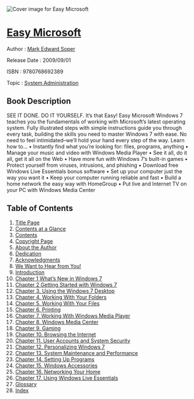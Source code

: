 ![Cover image for Easy Microsoft](https://imgdetail.ebookreading.net/cover/cover/system_admin/EB9780768692389.jpg)

[Easy Microsoft](https://ebookreading.net/view/book/Easy+Microsoft-EB9780768692389_1.html "Easy Microsoft")
====================================================================================================================

Author : [Mark Edward Soper](https://ebookreading.net/search/author/Mark+Edward+Soper)

Release Date : 2009/09/01

ISBN : 9780768692389

Topic : [System Administration](https://ebookreading.net/search/category/system-administration)

Book Description
-----------------

SEE IT DONE. DO IT YOURSELF.
It’s that Easy! Easy Microsoft Windows 7 teaches you the fundamentals of working with Microsoft’s latest operating system. Fully illustrated steps with simple instructions guide you through every task, building the skills you need to master Windows 7 with ease. No need to feel intimidated–we’ll hold your hand every step of the way.
Learn how to…
• Instantly find what you’re looking for: files, programs, anything
• Manage your music and video with Windows Media Player
• See it all, do it all, get it all on the Web
• Have more fun with Windows 7’s built-in games
• Protect yourself from viruses, intrusions, and phishing
• Download free Windows Live Essentials bonus software
• Set up your computer just the way you want it
• Keep your computer running reliable and fast
• Build a home network the easy way with HomeGroup
• Put live and Internet TV on your PC with Windows Media Center
              
Table of Contents
-----------------

1. [Title Page](https://ebookreading.net/view/book/Easy+Microsoft-EB9780768692389_2.html)
1. [Contents at a Glance](https://ebookreading.net/view/book/Easy+Microsoft-EB9780768692389_3.html)
1. [Contents](https://ebookreading.net/view/book/Easy+Microsoft-EB9780768692389_4.html)
1. [Copyright Page](https://ebookreading.net/view/book/Easy+Microsoft-EB9780768692389_5.html)
1. [About the Author](https://ebookreading.net/view/book/Easy+Microsoft-EB9780768692389_6.html)
1. [Dedication](https://ebookreading.net/view/book/Easy+Microsoft-EB9780768692389_7.html)
1. [Acknowledgments](https://ebookreading.net/view/book/Easy+Microsoft-EB9780768692389_8.html)
1. [We Want to Hear from You!](https://ebookreading.net/view/book/Easy+Microsoft-EB9780768692389_9.html)
1. [Introduction](https://ebookreading.net/view/book/Easy+Microsoft-EB9780768692389_10.html)
1. [Chapter 1 What’s New in Windows 7](https://ebookreading.net/view/book/Easy+Microsoft-EB9780768692389_11.html)
1. [Chapter 2 Getting Started with Windows 7](https://ebookreading.net/view/book/Easy+Microsoft-EB9780768692389_12.html)
1. [Chapter 3. Using the Windows 7 Desktop](https://ebookreading.net/view/book/Easy+Microsoft-EB9780768692389_13.html)
1. [Chapter 4. Working With Your Folders](https://ebookreading.net/view/book/Easy+Microsoft-EB9780768692389_14.html)
1. [Chapter 5. Working With Your Files](https://ebookreading.net/view/book/Easy+Microsoft-EB9780768692389_15.html)
1. [Chapter 6. Printing](https://ebookreading.net/view/book/Easy+Microsoft-EB9780768692389_16.html)
1. [Chapter 7. Working With Windows Media Player](https://ebookreading.net/view/book/Easy+Microsoft-EB9780768692389_17.html)
1. [Chapter 8. Windows Media Center](https://ebookreading.net/view/book/Easy+Microsoft-EB9780768692389_18.html)
1. [Chapter 9. Gaming](https://ebookreading.net/view/book/Easy+Microsoft-EB9780768692389_19.html)
1. [Chapter 10. Browsing the Internet](https://ebookreading.net/view/book/Easy+Microsoft-EB9780768692389_20.html)
1. [Chapter 11. User Accounts and System Security](https://ebookreading.net/view/book/Easy+Microsoft-EB9780768692389_21.html)
1. [Chapter 12. Personalizing Windows 7](https://ebookreading.net/view/book/Easy+Microsoft-EB9780768692389_22.html)
1. [Chapter 13. System Maintenance and Performance](https://ebookreading.net/view/book/Easy+Microsoft-EB9780768692389_23.html)
1. [Chapter 14. Setting Up Programs](https://ebookreading.net/view/book/Easy+Microsoft-EB9780768692389_24.html)
1. [Chapter 15. Windows Accessories](https://ebookreading.net/view/book/Easy+Microsoft-EB9780768692389_25.html)
1. [Chapter 16. Networking Your Home](https://ebookreading.net/view/book/Easy+Microsoft-EB9780768692389_26.html)
1. [Chapter 17. Using Windows Live Essentials](https://ebookreading.net/view/book/Easy+Microsoft-EB9780768692389_27.html)
1. [Glossary](https://ebookreading.net/view/book/Easy+Microsoft-EB9780768692389_29.html)
1. [Index](https://ebookreading.net/view/book/Easy+Microsoft-EB9780768692389_30.html)
